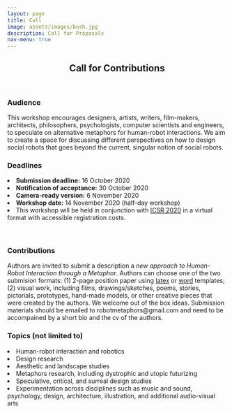 ```yaml
---
layout: page
title: Call
image: assets/images/bosh.jpg
description: Call for Proposals
nav-menu: true
---
```


<!-- Main -->
<div id="main" class="alt">

<!-- One -->
<section id="one">
	<div class="inner">
		<header class="major">
			<h1>Call for Contributions</h1>
		</header>

<!-- Content -->
<div class="row">
	<div class="6u 12u$(small)">
		<h3>Audience</h3>
		<p>This workshop encourages designers, artists, writers, film-makers, architects, philosophers, psychologists, computer scientists and engineers, to speculate on alternative metaphors for human-robot interactions. We aim to create a space for discussing different perspectives on how to design social robots that goes beyond the current, singular notion of social robots.</p>
	</div>
	<div class="6u 12u$(small)">
		<h3> Deadlines</h3>
		<li><b>Submission deadline:</b> 16 October 2020<br></li>
		<li><b>Notification of acceptance:</b> 30 October 2020<br></li>
		<li><b>Camera-ready version:</b> 6 November 2020<br></li>
		<li><b>Workshop date:</b> 14 November 2020 (half-day workshop)<br></li>
		<li>This workshop will be held in conjunction with <a href="https://sites.psu.edu/icsr2020/">ICSR 2020</a> in a virtual format with accessible registration costs. </br>
	<br></br>
	</div>
	<div class="6u 12u$(small)">
		<h3>Contributions</h3>
		<p>Authors are invited to submit a description a <i>new approach to Human-Robot Interaction through a Metaphor</i>. Authors can choose one of the two submision formats: (1) 2-page position paper using <a href="ftp://ftp.springernature.com/cs-proceeding/llncs/llncs2e.zip">latex</a> or <a href="ftp://ftp.springernature.com/cs-proceeding/llncs/word/splnproc1703.zip">word</a> templates; (2) visual work, including films, drawings/sketches, poems, stories, pictorials, prototypes, hand-made models, or other creative pieces that were created by the authors. We welcome out of the box ideas. Submission materials should be emailed to robotmetaphors@gmail.com and need to be accompained by a short bio and the cv of the authors. </p>
	</div>
	<div class="6u$ 12u$(small)">
		<h3>Topics (not limited to)</h3>
		<li>Human-robot interaction and robotics<br></li>
		<li>Design research<br></li>
		<li>Aesthetic and landscape studies<br></li>
		<li>Metaphors research, including dystrophic and utopic futurizing<br></li>
		<li>Speculative, critical, and surreal design studies<br></li>
		<li>Experimentation across disciplines such as music and sound, psychology, design, architecture, illustration, and additional audio-visual arts</li>

	
	
